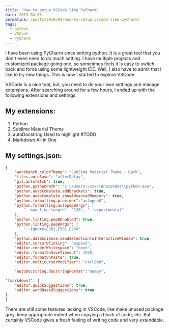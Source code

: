 ```yaml
---
title: 'How to setup VSCode like PyCharm'
date: 2019-04-03
permalink: /posts/2019/04/how-to-setup-vscode-like-pycharm/
tags:
  - python
  - VSCode
  - PyCharm
---
```


I have been using PyCharm since writing python. It is a great tool that you don't even need to do much setting. I have multiple projects and customized package going one, so sometimes feels it is easy to switch back and force using some lightweight IDE. Well, I also have to admit that I like to try new things. This is how I started to explore VSCode. 

VSCode is a nice tool, but, you need to do your own settings and manage extensions. After searching around for a few hours, I ended up with the following extensions and settings:

My extensions:
---------------

1. Python
2. Sublime Material Theme
3. autoDocstring
   Used to highlight #TODO
4. Markdown All in One

My settings.json:
---------------------
```json
{
    "workbench.colorTheme": "Sublime Material Theme - Dark",
    "files.autoSave": "afterDelay",
    "git.autofetch": true,
    "python.pythonPath": "C:\\Users\\xxx\\Anaconda3\\python.exe",
    "python.autoComplete.addBrackets": true,
    "python.autoComplete.showAdvancedMembers": true,
    "python.formatting.provider":"autopep8",
    "python.formatting.autopep8Args": [
        "--max-line-length", "120", "--experimental"
    ],
    "python.linting.pep8Enabled": true,
    "python.linting.pep8Args": [
        "--ignore=E301,E501,E266"
    ],
    "python.dataScience.sendSelectionToInteractiveWindow": true,
    "editor.cursorBlinking": "expand",
    "editor.renderWhitespace": "none",
    "editor.formatOnSaveTimeout": 1500,
    "editor.formatOnPaste": true,
    "editor.multiCursorModifier": "ctrlCmd",

    "autoDocstring.docstringFormat":"numpy",

"[markdown]": {
    "editor.quickSuggestions": true,
    "editor.wordBasedSuggestions": true
}
}
```
    
There are still some features lacking in VSCode, like make unused package grey, keep appropriate indent when copying a block of code, etc. But certainly VSCode gives a fresh feeling of writing code and very extendable.
